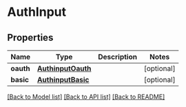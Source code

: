 # AuthInput

## Properties
Name | Type | Description | Notes
------------ | ------------- | ------------- | -------------
**oauth** | [**AuthinputOauth**](AuthinputOauth.md) |  | [optional] 
**basic** | [**AuthinputBasic**](AuthinputBasic.md) |  | [optional] 

[[Back to Model list]](../README.md#documentation-for-models) [[Back to API list]](../README.md#documentation-for-api-endpoints) [[Back to README]](../README.md)


